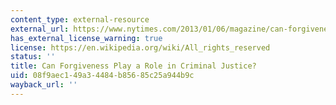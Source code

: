 ```yaml
---
content_type: external-resource
external_url: https://www.nytimes.com/2013/01/06/magazine/can-forgiveness-play-a-role-in-criminal-justice.html
has_external_license_warning: true
license: https://en.wikipedia.org/wiki/All_rights_reserved
status: ''
title: Can Forgiveness Play a Role in Criminal Justice?
uid: 08f9aec1-49a3-4484-b856-85c25a944b9c
wayback_url: ''
---
```

